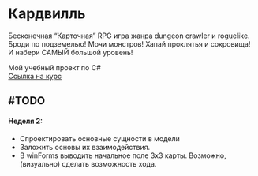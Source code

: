 <h1> Кардвилль </h1>

<p>
  Бесконечная “Карточная” RPG игра жанра dungeon crawler и roguelike. Броди по подземелью! Мочи монстров! Хапай проклятья и сокровища! И набери САМЫЙ большой уровень!
</p>
<p>
  <span> Мой учебный проект по C# </span> <br>
  <a href=https://ulearn.me/course/basicprogramming2> Ссылка на курс </a>
</p>

<h2>#TODO</h2>
<h4>Неделя 2:</h4>
<ul>
  <li> 
    Спроектировать основные сущности в модели
  </li>
  <li>
    Заложить основы их взаимодействия.
  </li>
  <li>
    В winForms выводить начальное поле 3х3 карты. Возможно, (визуально) сделать возможность хода.
  </li>
</ul>
